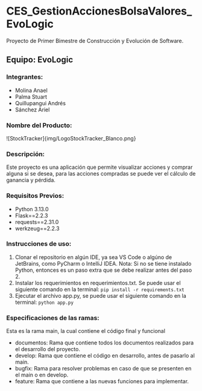 # CES_GestionAccionesBolsaValores_EvoLogic
Proyecto de Primer Bimestre de Construcción y Evolución de Software.

## Equipo: EvoLogic
### Integrantes:
- Molina Anael
- Palma Stuart
- Quillupangui Andrés
- Sánchez Ariel

### Nombre del Producto:
![StockTracker]{img/LogoStockTracker_Blanco.png}

### Descripción:
Este proyecto es una aplicación que permite visualizar acciones y comprar alguna si se desea, para las acciones compradas se puede ver el cálculo de ganancia y pérdida.

### Requisitos Previos:
- Python 3.13.0
- Flask==2.2.3
- requests==2.31.0
- werkzeug==2.2.3

### Instrucciones de uso:
1. Clonar el repositorio en algún IDE, ya sea VS Code o algúno de JetBrains, como PyCharm o IntelliJ IDEA.
Nota: Si no se tiene instalado Python, entonces es un paso extra que se debe realizar antes del paso 2.
2. Instalar los requerimientos en requerimientos.txt. Se puede usar el siguiente comando en la terminal:
`pip install -r requirements.txt`
3. Ejecutar el archivo app.py, se puede usar el siguiente comando en la terminal:
`python app.py`

### Especificaciones de las ramas:
Esta es la rama main, la cual contiene el código final y funcional
- documentos: Rama que contiene todos los documentos realizados para el desarrollo del proyecto.
- develop: Rama que contiene el código en desarrollo, antes de pasarlo al main.
- bugfix: Rama para resolver problemas en caso de que se presenten en el main o en develop.
- feature: Rama que contiene a las nuevas funciones para implementar.
